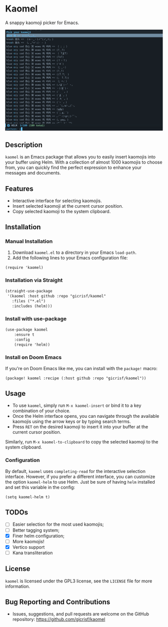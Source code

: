 # Kaomel

A snappy kaomoji picker for Emacs.

![screen](screenshot.png)

## Description
`kaomel` is an Emacs package that allows you to easily insert kaomojis into your buffer using Helm. With a collection of almost 1000 kaomojis to choose from, you can quickly find the perfect expression to enhance your messages and documents.

## Features
- Interactive interface for selecting kaomojis.
- Insert selected kaomoji at the current cursor position.
- Copy selected kaomoji to the system clipboard.

## Installation

### Manual Installation
1. Download `kaomel.el` to a directory in your Emacs `load-path`.
2. Add the following lines to your Emacs configuration file:

``` emacs-lisp
(require 'kaomel)
```

### Installation via Straight

```emacs-lisp
(straight-use-package
 '(kaomel :host github :repo "gicrisf/kaomel"
   :files ("*.el")
   :includes (helm)))
```

### Install with use-package

```emacs-lisp
(use-package kaomel
    :ensure t
    :config
    (require 'helm))
```

### Install on Doom Emacs
If you're on Doom Emacs like me, you can install with the `package!` macro:

```emacs-lisp
(package! kaomel :recipe (:host github :repo "gicrisf/kaomel"))
```

## Usage
- To use `kaomel`, simply run `M-x kaomel-insert` or bind it to a key combination of your choice.
- Once the Helm interface opens, you can navigate through the available kaomojis using the arrow keys or by typing search terms.
- Press `RET` on the desired kaomoji to insert it into your buffer at the current cursor position.

Similarly, run `M-x kaomel-to-clipboard` to copy the selected kaomoji to the system clipboard.

### Configuration
By default, `kaomel` uses `completing-read` for the interactive selection interface.
However, if you prefer a different interface, you can customize the option `kaomel-helm` to use Helm. Just be sure of having `helm` installed and set this variable in the config:

```emacs-lisp
(setq kaomel-helm t)
```

## TODOs
- [ ] Easier selection for the most used kaomojis;
- [ ] Better tagging system;
- [x] Finer helm configuration;
- [ ] More kaomojis!
- [x] Vertico support
- [ ] Kana transliteration

## License
`kaomel` is licensed under the GPL3 license, see the `LICENSE` file for more information.

## Bug Reporting and Contributions
- Issues, suggestions, and pull requests are welcome on the GitHub repository: https://github.com/gicrisf/kaomel
